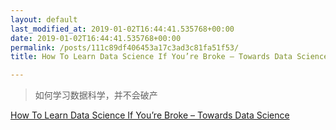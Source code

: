 ```yaml
---
layout: default
last_modified_at: 2019-01-02T16:44:41.535768+00:00
date: 2019-01-02T16:44:41.535768+00:00
permalink: /posts/111c89df406453a17c3ad3c81fa51f53/
title: How To Learn Data Science If You’re Broke – Towards Data Science

---
```


> 如何学习数据科学，并不会破产

[How To Learn Data Science If You’re Broke – Towards Data Science](https://towardsdatascience.com/how-to-learn-data-science-if-youre-broke-7ecc408b53c7)


